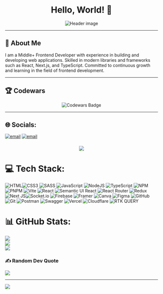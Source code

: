 <h1 align="center">
  Hello, World! 👋
</h1>

<p align="center">
  <img src="https://capsule-render.vercel.app/api?type=waving&color=gradient&height=256&section=header&text=Frontend%20Developer&fontSize=70&animation=fadeIn&fontAlignY=38&desc=Building%20the%20web,%20one%20line%20of%20code%20at%20a%20time&descAlignY=51&descAlign=62" alt="Header image">
</p>

---

## 🚀 About Me

I am a Middle+ Frontend Developer with experience in building and developing web applications. Skilled in modern libraries and frameworks such as React, Next.js, and TypeScript. Committed to continuous growth and learning in the field of frontend development.

---

## 🏆 Codewars

<p align="center">
  <img src="https://www.codewars.com/users/Sadkov%20Danil/badges/large" alt="Codewars Badge">
</p>

---

## 🌐 Socials:
[![email](https://img.shields.io/badge/Email-D14836?logo=gmail&logoColor=white)](mailto:sadkovdanil64@gmail.com) [![email](https://img.shields.io/badge/Telegram-0088CC?logo=telegram&logoColor=white)](https://t.me/sadkovichus) 


###

<div align="center">
  <img src="https://profile-counter.glitch.me/sadkovichus/count.svg?"  />
</div>

###

# 💻 Tech Stack:
![HTML](https://img.shields.io/badge/html5-%23F24E1E.svg?style=for-the-badge&logo=html5&logoColor=white)![CSS3](https://img.shields.io/badge/css3-%231572B6.svg?style=for-the-badge&logo=css3&logoColor=white) ![SASS](https://img.shields.io/badge/SASS-hotpink.svg?style=for-the-badge&logo=SASS&logoColor=white) ![JavaScript](https://img.shields.io/badge/javascript-%23323330.svg?style=for-the-badge&logo=javascript&logoColor=%23F7DF1E) ![NodeJS](https://img.shields.io/badge/node.js-6DA55F?style=for-the-badge&logo=node.js&logoColor=white) ![TypeScript](https://img.shields.io/badge/typescript-%23007ACC.svg?style=for-the-badge&logo=typescript&logoColor=white) ![NPM](https://img.shields.io/badge/NPM-%23CB3837.svg?style=for-the-badge&logo=npm&logoColor=white) ![PNPM](https://img.shields.io/badge/pnpm-%234a4a4a.svg?style=for-the-badge&logo=pnpm&logoColor=f69220) ![Vite](https://img.shields.io/badge/vite-%23646CFF.svg?style=for-the-badge&logo=vite&logoColor=white) ![React](https://img.shields.io/badge/react-%2320232a.svg?style=for-the-badge&logo=react&logoColor=%2361DAFB) ![Semantic UI React](https://img.shields.io/badge/Semantic%20UI%20React-%2335BDB2.svg?style=for-the-badge&logo=SemanticUIReact&logoColor=white) ![React Router](https://img.shields.io/badge/React_Router-CA4245?style=for-the-badge&logo=react-router&logoColor=white) ![Redux](https://img.shields.io/badge/redux-%23593d88.svg?style=for-the-badge&logo=redux&logoColor=white) ![Next JS](https://img.shields.io/badge/Next-black?style=for-the-badge&logo=next.js&logoColor=white)![Socket.io](https://img.shields.io/badge/Socket.io-black?style=for-the-badge&logo=socket.io&badgeColor=010101) ![Firebase](https://img.shields.io/badge/firebase-%23039BE5.svg?style=for-the-badge&logo=firebase) ![Framer](https://img.shields.io/badge/Framer-black?style=for-the-badge&logo=framer&logoColor=blue) ![Canva](https://img.shields.io/badge/Canva-%2300C4CC.svg?style=for-the-badge&logo=Canva&logoColor=white) ![Figma](https://img.shields.io/badge/figma-%23F24E1E.svg?style=for-the-badge&logo=figma&logoColor=white) ![GitHub](https://img.shields.io/badge/github-%23121011.svg?style=for-the-badge&logo=github&logoColor=white) ![Git](https://img.shields.io/badge/git-%23F05033.svg?style=for-the-badge&logo=git&logoColor=white) ![Postman](https://img.shields.io/badge/Postman-FF6C37?style=for-the-badge&logo=postman&logoColor=white) ![Swagger](https://img.shields.io/badge/-Swagger-%23Clojure?style=for-the-badge&logo=swagger&logoColor=white) ![Vercel](https://img.shields.io/badge/vercel-%23000000.svg?style=for-the-badge&logo=vercel&logoColor=white) ![Cloudflare](https://img.shields.io/badge/Cloudflare-F38020?style=for-the-badge&logo=Cloudflare&logoColor=white) ![RTK QUERY](https://img.shields.io/badge/RTKQuery-F38020?style=for-the-badge&logo=RTK-QUERY&logoColor=white)

# 📊 GitHub Stats:
![](https://github-readme-stats.vercel.app/api?username=sadkovichus&theme=dark&hide_border=false&include_all_commits=false&count_private=false)<br/>
![](https://nirzak-streak-stats.vercel.app/?user=sadkovichus&theme=dark&hide_border=false)<br/>
![](https://github-readme-stats.vercel.app/api/top-langs/?username=sadkovichus&theme=dark&hide_border=false&include_all_commits=false&count_private=false&layout=compact)

### ✍️ Random Dev Quote
![](https://quotes-github-readme.vercel.app/api?type=horizontal&theme=radical)

---
[![](https://visitcount.itsvg.in/api?id=sadkovichus&icon=2&color=0)](https://visitcount.itsvg.in)

</div>
